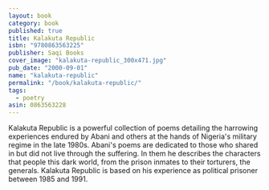 ```yaml
---
layout: book
category: book
published: true
title: Kalakuta Republic
isbn: "9780863563225"
publisher: Saqi Books
cover_image: "kalakuta-republic_300x471.jpg"
pub_date: "2000-09-01"
name: "kalakuta-republic"
permalink: "/book/kalakuta-republic/"
tags: 
  - poetry
asin: 0863563228
---
```


Kalakuta Republic is a powerful collection of poems detailing the harrowing experiences endured by Abani and others at the hands of Nigeria's military regime in the late 1980s. Abani's poems are dedicated to those who shared in but did not live through the suffering. In them he describes the characters that people this dark world, from the prison inmates to their torturers, the generals. Kalakuta Republic is based on his experience as political prisoner between 1985 and 1991.